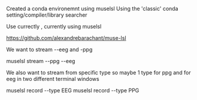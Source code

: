 Created a conda environemnt using muselsl
Using the 'classic' conda setting/compiler/library searcher

Use currectly , currently using muselsl

https://github.com/alexandrebarachant/muse-lsl

We want to stream --eeg and -ppg

muselsl stream --ppg --eeg

We also want to stream from specific type so maybe 1 type for ppg and for eeg in two different terminal windows

muselsl record --type EEG
muselsl record --type PPG
